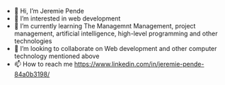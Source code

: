 - 👋 Hi, I’m Jeremie Pende 
- 👀 I’m interested in  web development
- 🌱 I’m currently learning  The Managemnt Management, project management, artificial intelligence, high-level programming and other technologies
- 💞️ I’m looking to collaborate on Web development and other computer technology mentioned above
- 📫 How to reach me https://www.linkedin.com/in/jeremie-pende-84a0b3198/

<!---
JeremiePende/JeremiePende is a ✨ special ✨ repository because its `README.md` (this file) appears on your GitHub profile.
You can click the Preview link to take a look at your changes.
--->
